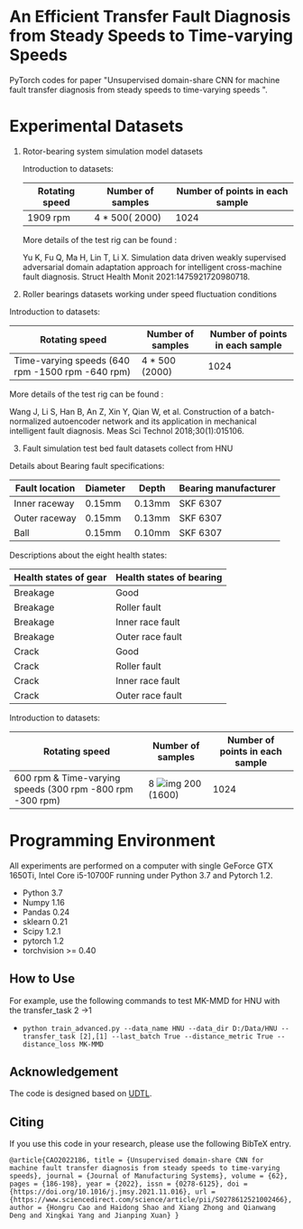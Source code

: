 # An Efficient Transfer Fault Diagnosis  from Steady Speeds to Time-varying Speeds

PyTorch codes for paper "Unsupervised domain-share CNN for machine fault transfer diagnosis from steady speeds to time-varying speeds ".

# Experimental Datasets

1. Rotor-bearing system simulation model datasets 

   Introduction to datasets:

   | Rotating speed | Number of samples | Number of points in each sample |
   | -------------- | ----------------- | ------------------------------- |
   | 1909 rpm       | 4 * 500( 2000)    | 1024                            |

   More details of the test rig can be found : 

   Yu K, Fu Q, Ma H, Lin T, Li X. Simulation data driven weakly supervised adversarial domain adaptation approach for intelligent cross-machine fault diagnosis. Struct Health Monit 2021:1475921720980718. 

2.  Roller bearings datasets working under speed fluctuation conditions

   Introduction to datasets:

   | Rotating speed                                   | Number of samples | Number of points in each sample |
   | ------------------------------------------------ | ----------------- | ------------------------------- |
   | Time-varying speeds (640 rpm -1500 rpm -640 rpm) | 4 * 500 (2000)    | 1024                            |

   More details of the test rig can be found : 

   Wang J, Li S, Han B, An Z, Xin Y, Qian W, et al. Construction of a batch-normalized autoencoder network and its application in mechanical intelligent fault diagnosis. Meas Sci Technol 2018;30(1):015106. 

3.  Fault simulation test bed fault datasets collect from HNU

   Details about Bearing fault specifications:

   | Fault location | Diameter | Depth  | Bearing manufacturer |
   | -------------- | -------- | ------ | -------------------- |
   | Inner raceway  | 0.15mm   | 0.13mm | SKF 6307             |
   | Outer raceway  | 0.15mm   | 0.13mm | SKF 6307             |
   | Ball           | 0.15mm   | 0.10mm | SKF 6307             |

   Descriptions about the eight health states:

   | Health states of gear | Health states of bearing |
   | --------------------- | ------------------------ |
   | Breakage              | Good                     |
   | Breakage              | Roller fault             |
   | Breakage              | Inner race fault         |
   | Breakage              | Outer race fault         |
   | Crack                 | Good                     |
   | Crack                 | Roller fault             |
   | Crack                 | Inner race fault         |
   | Crack                 | Outer race fault         |

   Introduction to datasets:

   | Rotating speed                                            | Number of samples                                            | Number of points in each sample |
   | --------------------------------------------------------- | ------------------------------------------------------------ | ------------------------------- |
   | 600 rpm & Time-varying speeds (300 rpm -800 rpm -300 rpm) | 8 ![img](file:///C:\Users\Paperman\AppData\Local\Temp\ksohtml21400\wps5.png) 200 (1600) | 1024                            |

# Programming Environment

All experiments are performed on a computer with single GeForce GTX 1650Ti, Intel Core i5-10700F running under Python 3.7 and Pytorch 1.2.

- Python 3.7
- Numpy 1.16
- Pandas 0.24
- sklearn 0.21
- Scipy 1.2.1
- pytorch 1.2
- torchvision >= 0.40

## How to Use

For example, use the following commands to test MK-MMD for HNU with the transfer_task 2 ->1

- `python train_advanced.py --data_name HNU --data_dir D:/Data/HNU --transfer_task [2],[1] --last_batch True --distance_metric True --distance_loss MK-MMD `

## Acknowledgement

The code is designed based on [UDTL](https://github.com/ZhaoZhibin/UDTL).

## Citing

If you use this code in your research, please use the following BibTeX entry.

`@article{CAO2022186,
title = {Unsupervised domain-share CNN for machine fault transfer diagnosis from steady speeds to time-varying speeds},
journal = {Journal of Manufacturing Systems},
volume = {62},
pages = {186-198},
year = {2022},
issn = {0278-6125},
doi = {https://doi.org/10.1016/j.jmsy.2021.11.016},
url = {https://www.sciencedirect.com/science/article/pii/S0278612521002466},
author = {Hongru Cao and Haidong Shao and Xiang Zhong and Qianwang Deng and Xingkai Yang and Jianping Xuan}
}`

